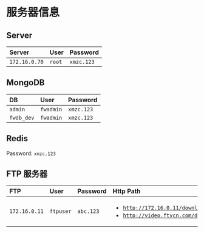 # 服务器信息

## Server

Server        | User   | Password
:------------ | :----- | :---------
`172.16.0.70` | `root` | `xmzc.123`

## MongoDB

DB         | User      | Password
:--------- | :-------- | :---------
`admin`    | `fwadmin` | `xmzc.123`
`fwdb_dev` | `fwadmin` | `xmzc.123`

## Redis

Password: `xmzc.123`

## FTP 服务器

FTP | User | Password | Http Path
:---- | :---- | :---- | :----
`172.16.0.11` | `ftpuser` | `abc.123` | <ul><li><code>http://172.16.0.11/download</code></li><li><code>http://video.ftvcn.com/download</code></li></ul>

